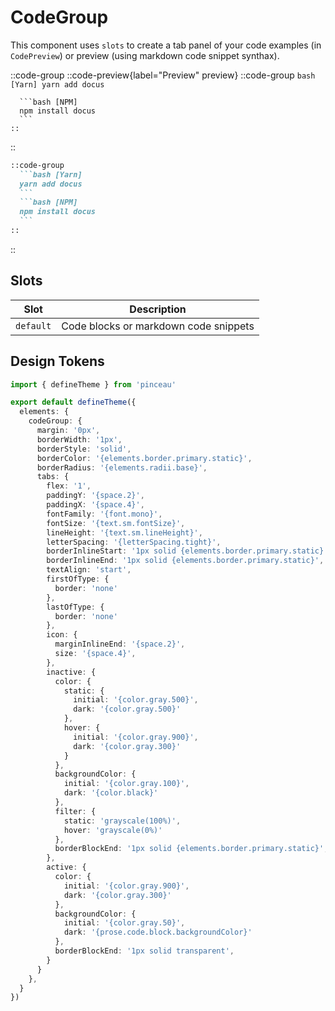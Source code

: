 # CodeGroup

This component uses `slots` to create a tab panel of your code examples (in `CodePreview`) or preview (using markdown code snippet synthax). 

::code-group
  ::code-preview{label="Preview" preview}
    ::code-group
      ```bash [Yarn]
      yarn add docus
      ```

      ```bash [NPM]
      npm install docus
      ```
    ::
  ::

  ```md [MDC]
  ::code-group
    ```bash [Yarn]
    yarn add docus
    ```
    ```bash [NPM]
    npm install docus
    ```
  ::
  ```
::

## Slots

| **Slot** | **Description** |
| -------- | --------------- |
| `default` | Code blocks or markdown code snippets |

## Design Tokens

```ts [tokens.config.ts]
import { defineTheme } from 'pinceau'

export default defineTheme({
  elements: {
    codeGroup: {
      margin: '0px',
      borderWidth: '1px',
      borderStyle: 'solid', 
      borderColor: '{elements.border.primary.static}', 
      borderRadius: '{elements.radii.base}', 
      tabs: {
        flex: '1',
        paddingY: '{space.2}',
        paddingX: '{space.4}', 
        fontFamily: '{font.mono}', 
        fontSize: '{text.sm.fontSize}', 
        lineHeight: '{text.sm.lineHeight}', 
        letterSpacing: '{letterSpacing.tight}', 
        borderInlineStart: '1px solid {elements.border.primary.static}', 
        borderInlineEnd: '1px solid {elements.border.primary.static}', 
        textAlign: 'start', 
        firstOfType: {
          border: 'none' 
        },
        lastOfType: {
          border: 'none' 
        },
        icon: {
          marginInlineEnd: '{space.2}', 
          size: '{space.4}', 
        },
        inactive: {
          color: {
            static: {
              initial: '{color.gray.500}',
              dark: '{color.gray.500}' 
            },
            hover: {
              initial: '{color.gray.900}',
              dark: '{color.gray.300}'
            }
          },
          backgroundColor: {
            initial: '{color.gray.100}',
            dark: '{color.black}'
          },
          filter: {
            static: 'grayscale(100%)',
            hover: 'grayscale(0%)' 
          },
          borderBlockEnd: '1px solid {elements.border.primary.static}',
        },
        active: {
          color: {
            initial: '{color.gray.900}',
            dark: '{color.gray.300}' 
          },
          backgroundColor: {
            initial: '{color.gray.50}',
            dark: '{prose.code.block.backgroundColor}'
          },
          borderBlockEnd: '1px solid transparent',
        }
      }
    },
  }
})
```